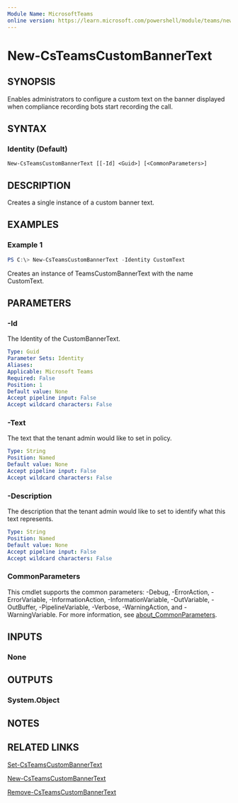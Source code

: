 ```yaml
---
Module Name: MicrosoftTeams
online version: https://learn.microsoft.com/powershell/module/teams/new-teamscustombannertext
---
```


# New-CsTeamsCustomBannerText

## SYNOPSIS

Enables administrators to configure a custom text on the banner displayed when compliance recording bots start recording the call. 

## SYNTAX

### Identity (Default)
```
New-CsTeamsCustomBannerText [[-Id] <Guid>] [<CommonParameters>]
```

## DESCRIPTION

Creates a single instance of a custom banner text.

## EXAMPLES

### Example 1

```powershell
PS C:\> New-CsTeamsCustomBannerText -Identity CustomText
```

Creates an instance of TeamsCustomBannerText with the name CustomText.

## PARAMETERS

### -Id
The Identity of the CustomBannerText.

```yaml
Type: Guid
Parameter Sets: Identity
Aliases:
Applicable: Microsoft Teams
Required: False
Position: 1
Default value: None
Accept pipeline input: False
Accept wildcard characters: False
```

### -Text
The text that the tenant admin would like to set in policy.

```yaml
Type: String
Position: Named
Default value: None
Accept pipeline input: False
Accept wildcard characters: False
```

### -Description
The description that the tenant admin would like to set to identify what this text represents.

```yaml
Type: String
Position: Named
Default value: None
Accept pipeline input: False
Accept wildcard characters: False
```


### CommonParameters
This cmdlet supports the common parameters: -Debug, -ErrorAction, -ErrorVariable, -InformationAction, -InformationVariable, -OutVariable, -OutBuffer, -PipelineVariable, -Verbose, -WarningAction, and -WarningVariable. For more information, see [about_CommonParameters](https://go.microsoft.com/fwlink/?LinkID=113216).


## INPUTS

### None

## OUTPUTS

### System.Object
## NOTES

## RELATED LINKS

[Set-CsTeamsCustomBannerText](Set-CsTeamsCustomBannerText.md)

[New-CsTeamsCustomBannerText](New-CsTeamsCustomBannerText.md)

[Remove-CsTeamsCustomBannerText](Remove-CsTeamsCustomBannerText.md)
